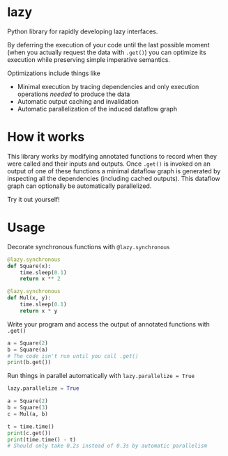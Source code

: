 # lazy
Python library for rapidly developing lazy interfaces.

By deferring the execution of your code until the last possible moment (when you actually request the data with `.get()`)
you can optimize its execution while preserving simple imperative semantics.

Optimizations include things like
- Minimal execution by tracing dependencies and only execution operations *needed* to produce the data
- Automatic output caching and invalidation
- Automatic parallelization of the induced dataflow graph

# How it works

This library works by modifying annotated functions to record when they were called and their inputs and outputs.
Once `.get()` is invoked on an output of one of these functions a minimal dataflow graph is generated by inspecting
all the dependencies (including cached outputs).  This dataflow graph can optionally be automatically parallelized.

Try it out yourself!

# Usage

Decorate synchronous functions with `@lazy.synchronous`

````python
@lazy.synchronous
def Square(x):
    time.sleep(0.1)
    return x ** 2

@lazy.synchronous
def Mul(x, y):
    time.sleep(0.1)
    return x * y
````

Write your program and access the output of annotated functions with `.get()`

````python
a = Square(2)
b = Square(a)
# The code isn't run until you call .get()
print(b.get())
````

Run things in parallel automatically with `lazy.parallelize = True`

````python
lazy.parallelize = True

a = Square(2)
b = Square(3)
c = Mul(a, b)

t = time.time()
print(c.get())
print(time.time() - t)
# Should only take 0.2s instead of 0.3s by automatic parallelism
````

